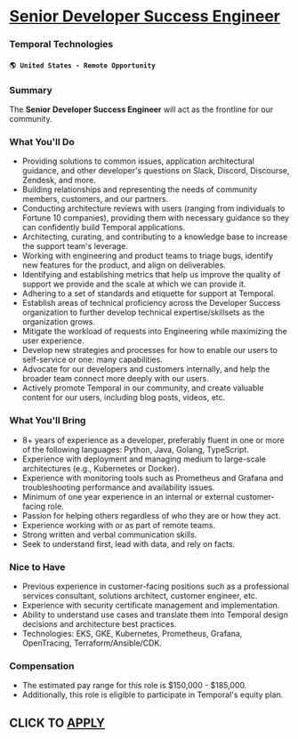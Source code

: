 # [Senior Developer Success Engineer](https://www.remotewlb.com/apply/senior-developer-success-engineer)  
### Temporal Technologies  
#### `🌎 United States - Remote Opportunity`  

### **Summary**

The **Senior** **Developer Success Engineer** will act as the frontline for our community.

### **What You'll Do**

  * Providing solutions to common issues, application architectural guidance, and other developer's questions on Slack, Discord, Discourse, Zendesk, and more.
  * Building relationships and representing the needs of community members, customers, and our partners.
  * Conducting architecture reviews with users (ranging from individuals to Fortune 10 companies), providing them with necessary guidance so they can confidently build Temporal applications.
  * Architecting, curating, and contributing to a knowledge base to increase the support team's leverage.
  * Working with engineering and product teams to triage bugs, identify new features for the product, and align on deliverables.
  * Identifying and establishing metrics that help us improve the quality of support we provide and the scale at which we can provide it.
  * Adhering to a set of standards and etiquette for support at Temporal.
  * Establish areas of technical proficiency across the Developer Success organization to further develop technical expertise/skillsets as the organization grows.
  * Mitigate the workload of requests into Engineering while maximizing the user experience.
  * Develop new strategies and processes for how to enable our users to self-service or one: many capabilities.
  * Advocate for our developers and customers internally, and help the broader team connect more deeply with our users.
  * Actively promote Temporal in our community, and create valuable content for our users, including blog posts, videos, etc.

### **What You'll Bring**

  * 8+ years of experience as a developer, preferably fluent in one or more of the following languages: Python, Java, Golang, TypeScript.
  * Experience with deployment and managing medium to large-scale architectures (e.g., Kubernetes or Docker).
  * Experience with monitoring tools such as Prometheus and Grafana and troubleshooting performance and availability issues.
  * Minimum of one year experience in an internal or external customer-facing role.
  * Passion for helping others regardless of who they are or how they act.
  * Experience working with or as part of remote teams.
  * Strong written and verbal communication skills.
  * Seek to understand first, lead with data, and rely on facts.

### **Nice to Have**

  * Previous experience in customer-facing positions such as a professional services consultant, solutions architect, customer engineer, etc.
  * Experience with security certificate management and implementation.
  * Ability to understand use cases and translate them into Temporal design decisions and architecture best practices.
  * Technologies: EKS, GKE, Kubernetes, Prometheus, Grafana, OpenTracing, Terraform/Ansible/CDK.

### **Compensation**

  * The estimated pay range for this role is $150,000 - $185,000.
  * Additionally, this role is eligible to participate in Temporal's equity plan.

  
## CLICK TO [APPLY](https://www.remotewlb.com/apply/senior-developer-success-engineer)

